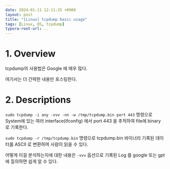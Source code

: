 ```yaml
---
date: 2024-01-11 12:11:25 +0900
layout: post
title: "[Linux] tcpdump basic usage"
tags: [Linux, OS, tcpdump]
typora-root-url: ..
---
```


# 1. Overview

tcpdump의 사용법은 Google 에 매우 많다.

여기서는 더 간략한 내용만 포스팅한다.





# 2. Descriptions

`sudo tcpdump -i any -vvv -nn -w /tmp/tcpdump.bin port 443` 명령으로 System에 있는 여러 interface(ifconfig) 에서 port 443 을 추적하여 file에 binary 로 기록한다.



`sudo tcpdump -r /tmp/tcpdump.bin` 명령으로 tcpdump.bin 바이너리 기록된 데이터를 ASCII 로 변환하여 사람이 읽을 수 있다.



어떻게 이걸 분석하는지에 대한 내용은 `-vvv` 옵션으로 기록된 Log 를 google 또는 gpt 에 질의하면 쉽게 알 수 있다.
